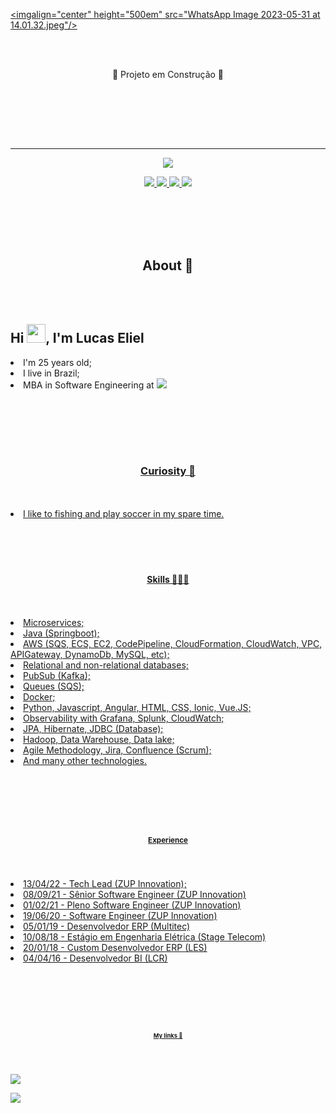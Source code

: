 
<a href="https://linktr.ee/elieltech/"><imgalign="center" height="500em" src="WhatsApp Image 2023-05-31 at 14.01.32.jpeg"/></a>

<br><br>

<p align="center">
🚧 Projeto em Construção 🚧

<br><br>
 
 <!DOCTYPE html>
 <html>
  <head>
   <meta charset="utf-8">
   <link rel="stylesheet" type="text/css" href="css/style.css">
   <meta name="viewport" content= "widh=device-width, initial-scale=1">
 <head>
  <body>
   
<br><br>
<hr size="1" width="100%" align="center" noshade>
   <p align="center">
<a href="#About">
      <img src="https://img.shields.io/badge/-About-red"/>
</a>
   <p align="center">
<a href="#Curiosity">
      <img src="https://img.shields.io/badge/-Curiosity-orange"/>
</a>
<a href="#Skills">
      <img src="https://img.shields.io/badge/-Skills-yellow"/>
</a>
 </a>
<a href="#Experience">
      <img src="https://img.shields.io/badge/-Experience-green"/>
 </a>    
 </a>
<a href="#My links">
      <img src="https://img.shields.io/badge/-My links-blue"/>
 </a>
   </p>
<br><br>
<section class="anime" id="About">
 <br><br>
 <p><h1 align="center">About 🧔</h1></p>
<br><br>

<p><h1 align="left">Hi <img src="https://raw.githubusercontent.com/kaueMarques/kaueMarques/master/hi.gif" height="30em">, I'm Lucas Eliel</h1></p>

<p align="left">
<li>I'm 25 years old;</li>
<li>I live in Brazil;</li>
</a>
<li>MBA in Software Engineering at  <a href="https://www.fiap.com.br/"> <img src="https://img.shields.io/badge/-FIAP-fuchsia";/> </li>

<br><br>

<section class="anime" id="Curiosity">
 <br><br>
 <p><h1 align="center">Curiosity 🤔</h1></p>
    <br><br>
<li>I like to fishing and play soccer in my spare time.</li>
<br><br>

<section class="anime" id="Skills">
 <br><br>
 <p><h1 align="center">Skills 👨🏻‍💻</h1></p>
    <br><br>

 <li>Microservices;</li>
 <li>Java (Springboot);</li>
 <li>AWS (SQS, ECS, EC2, CodePipeline, CloudFormation, CloudWatch, VPC, APIGateway, DynamoDb, MySQL, etc);</li>
 <li>Relational and non-relational databases;</li>
 <li>PubSub (Kafka);</li>
 <li>Queues (SQS);</li>
 <li>Docker;</li>
 <li>Python, Javascript, Angular, HTML, CSS, Ionic, Vue.JS;</li>
 <li>Observability with Grafana, Splunk, CloudWatch;</li>
 <li>JPA, Hibernate, JDBC (Database);</li>
 <li>Hadoop, Data Warehouse, Data lake;</li>
 <li>Agile Methodology, Jira, Confluence (Scrum);</li>
 <li>And many other technologies.</li>

<br><br>

<section class="anime" id="Experience">
 <br><br>
 <p><h1 align="center">Experience</h1></p>
<br><br>
    
 <li>13/04/22 - Tech Lead (ZUP Innovation);</li>
 <li>08/09/21 - Sênior Software Engineer (ZUP Innovation)</li>
 <li>01/02/21 - Pleno Software Engineer (ZUP Innovation)</li>
 <li>19/06/20 - Software Engineer (ZUP Innovation)</li>
 <li>05/01/19 - Desenvolvedor ERP (Multitec)</li>
 <li>10/08/18 - Estágio em Engenharia Elétrica (Stage Telecom)</li>
 <li>20/01/18 - Custom Desenvolvedor ERP (LES)</li>
 <li>04/04/16 - Desenvolvedor BI (LCR)</li>

<br><br>

<section class="anime" id="My links">
 <br><br>
 <p><h1 align="center">My links 🔗</h1></p>
<br><br>
 
 <a href="https://linktr.ee/elieltech">
      <img src="https://img.shields.io/twitter/url?label=Linktree&logo=Linktree&logoColor=green&style=social&url=https%3A%2F%2Flinktr.ee%2Felieltech"/>
</a>


<p align="left" style="background:blue">
 
<section id="h.48a960254af7c558_21" class="yaqOZd"><div class="IFuOkc"></div><div class="mYVXT"><div class="LS81yb VICjCf j5pSsc db35Fc" tabindex="-1"><div class="hJDwNd-AhqUyc-II5mzb Ft7HRd-AhqUyc-II5mzb JNdkSc SQVYQc L6cTce-purZT L6cTce-pSzOP"><div class="JNdkSc-SmKAyb LkDMRd"><div class="" jscontroller="sGwD4d" jsaction="zXBUYb:zTPCnb;zQF9Uc:Qxe3nd;" jsname="F57UId"></div></div></div><div class="hJDwNd-AhqUyc-II5mzb Ft7HRd-AhqUyc-II5mzb purZT-AhqUyc-II5mzb ZcASvf-AhqUyc-II5mzb pSzOP-AhqUyc-II5mzb Ktthjf-AhqUyc-II5mzb JNdkSc SQVYQc"><div class="JNdkSc-SmKAyb LkDMRd"><div class="" jscontroller="sGwD4d" jsaction="zXBUYb:zTPCnb;zQF9Uc:Qxe3nd;" jsname="F57UId"><div class="oKdM2c ZZyype Kzv0Me"><div id="h.48a960254af7c558_18" class="hJDwNd-AhqUyc-II5mzb Ft7HRd-AhqUyc-II5mzb pSzOP-AhqUyc-II5mzb Ktthjf-AhqUyc-II5mzb jXK9ad D2fZ2 zu5uec OjCsFc dmUFtb wHaque g5GTcb"><div class="jXK9ad-SmKAyb"><div class="tyJCtd OWlOyc baZpAe"><div jscontroller="VYKRW" jsaction="rcuQ6b:rcuQ6b;"><div class="zGRpZc XYbcoe"><a class="TqzB8b" href="https://www.google.com/url?q=https%3A%2F%2Flinktr.ee%2Felieltech&amp;sa=D&amp;sntz=1&amp;usg=AOvVaw1Ky8V1gK_qfZ8KSZCVvrx2" target="_blank"><img class="SEaNKb" src="https://lh6.googleusercontent.com/proxy/HmxMP-dP5WYBP3GBei3bodJ1wCnGAxsADfRRwIgseMeV9AfrXmX3VDkPer1NxFFQKM8VD7jqIGWfnnbWDVWPv38dFaIDqHes368jEVrgTl71zGNHych4AAFI-PwbYi5lgUcG9Yw"><span class="vBSm9c"><span class="nWW5Nb CDt4Ke zfr3Q OmQG5e">
</span><span class="nWW5Nb CDt4Ke zfr3Q">
</span></span></a></div></div></div></div></div></div></div></div></div><div class="hJDwNd-AhqUyc-II5mzb Ft7HRd-AhqUyc-II5mzb JNdkSc SQVYQc L6cTce-purZT L6cTce-pSzOP"><div class="JNdkSc-SmKAyb LkDMRd"><div class="" jscontroller="sGwD4d" jsaction="zXBUYb:zTPCnb;zQF9Uc:Qxe3nd;" jsname="F57UId"></div></div></div></div></div></section>
 
<!--
**LucasEliel/LucasEliel** is a ✨ _special_ ✨ repository because its `README.md` (this file) appears on your GitHub profile.

